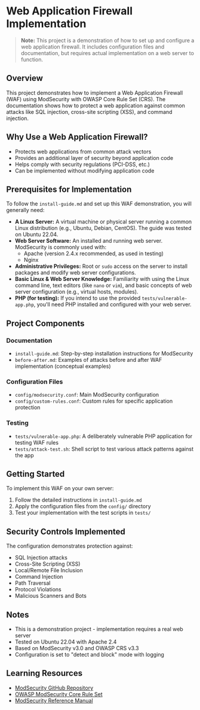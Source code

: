 # Web Application Firewall Implementation

> **Note:** This project is a demonstration of how to set up and configure a web application firewall. It includes configuration files and documentation, but requires actual implementation on a web server to function.

## Overview
This project demonstrates how to implement a Web Application Firewall (WAF) using ModSecurity with OWASP Core Rule Set (CRS). The documentation shows how to protect a web application against common attacks like SQL injection, cross-site scripting (XSS), and command injection.

## Why Use a Web Application Firewall?
- Protects web applications from common attack vectors
- Provides an additional layer of security beyond application code
- Helps comply with security regulations (PCI-DSS, etc.)
- Can be implemented without modifying application code

## Prerequisites for Implementation

To follow the `install-guide.md` and set up this WAF demonstration, you will generally need:

-   **A Linux Server:** A virtual machine or physical server running a common Linux distribution (e.g., Ubuntu, Debian, CentOS). The guide was tested on Ubuntu 22.04.
-   **Web Server Software:** An installed and running web server. ModSecurity is commonly used with:
    -   Apache (version 2.4.x recommended, as used in testing)
    -   Nginx
-   **Administrative Privileges:** Root or `sudo` access on the server to install packages and modify web server configurations.
-   **Basic Linux & Web Server Knowledge:** Familiarity with using the Linux command line, text editors (like `nano` or `vim`), and basic concepts of web server configuration (e.g., virtual hosts, modules).
-   **PHP (for testing):** If you intend to use the provided `tests/vulnerable-app.php`, you'll need PHP installed and configured with your web server.

## Project Components

### Documentation
- `install-guide.md`: Step-by-step installation instructions for ModSecurity
- `before-after.md`: Examples of attacks before and after WAF implementation (conceptual examples)

### Configuration Files
- `config/modsecurity.conf`: Main ModSecurity configuration
- `config/custom-rules.conf`: Custom rules for specific application protection

### Testing
- `tests/vulnerable-app.php`: A deliberately vulnerable PHP application for testing WAF rules
- `tests/attack-test.sh`: Shell script to test various attack patterns against the app

## Getting Started

To implement this WAF on your own server:

1. Follow the detailed instructions in `install-guide.md`
2. Apply the configuration files from the `config/` directory
3. Test your implementation with the test scripts in `tests/`

## Security Controls Implemented

The configuration demonstrates protection against:
- SQL Injection attacks
- Cross-Site Scripting (XSS)
- Local/Remote File Inclusion
- Command Injection
- Path Traversal
- Protocol Violations
- Malicious Scanners and Bots

## Notes
- This is a demonstration project - implementation requires a real web server
- Tested on Ubuntu 22.04 with Apache 2.4
- Based on ModSecurity v3.0 and OWASP CRS v3.3
- Configuration is set to "detect and block" mode with logging

## Learning Resources
- [ModSecurity GitHub Repository](https://github.com/SpiderLabs/ModSecurity)
- [OWASP ModSecurity Core Rule Set](https://coreruleset.org/)
- [ModSecurity Reference Manual](https://github.com/SpiderLabs/ModSecurity/wiki)
